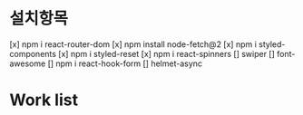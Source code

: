 # 설치항목
[x] npm i react-router-dom
[x] npm install node-fetch@2
[x] npm i styled-components
[x] npm i styled-reset
[x] npm i react-spinners
[] swiper
[] font-awesome
[] npm i react-hook-form
[] helmet-async

# Work list
